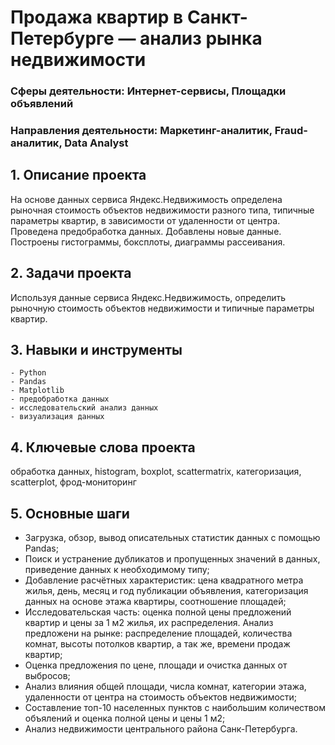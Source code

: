 # Продажа квартир в Санкт-Петербурге — анализ рынка недвижимости
### Сферы деятельности: Интернет-сервисы, Площадки объявлений
### Направления деятельности: Маркетинг-аналитик, Fraud-аналитик, Data Analyst

## 1. Описание проекта 
На основе данных сервиса Яндекс.Недвижимость определена рыночная стоимость объектов недвижимости разного типа, типичные параметры квартир, в зависимости от удаленности от центра. Проведена предобработка данных. Добавлены новые данные. Построены гистограммы, боксплоты, диаграммы рассеивания.

## 2. Задачи проекта
Используя данные сервиса Яндекс.Недвижимость, определить рыночную стоимость объектов недвижимости и типичные параметры квартир.

## 3. Навыки и инструменты
    - Python
    - Pandas
    - Matplotlib
    - предобработка данных
    - исследовательский анализ данных
    - визуализация данных

## 4. Ключевые слова проекта
обработка данных, histogram, boxplot, scattermatrix, категоризация, scatterplot,  фрод-мониторинг
    
## 5. Основные шаги  
   - Загрузка, обзор, вывод описательных статистик данных с помощью Pandas;
   - Поиск и устранение дубликатов и пропущенных значений в данных, приведение данных к необходимому типу;
   - Добавление расчётных характеристик: цена квадратного метра жилья, день, месяц и год публикации объявления, категоризация данных на основе этажа квартиры, соотношение площадей;
   - Исследовательская часть: оценка полной цены предложений квартир и цены за 1 м2 жилья, их распределения. Анализ предложени на рынке: распределение площадей, количества комнат, высоты потолков квартир, а так же, времени продаж квартир;
   - Оценка предложения по цене, площади и очистка данных от выбросов;
   - Анализ влияния общей площади, числа комнат, категории этажа, удаленности от центра на стоимость объектов недвижимости;
   - Составление топ-10 населенных пунктов с наибольшим количеством объялений и оценка полной цены и цены 1 м2;
   - Анализ недвижимости центрального района Санк-Петербурга.